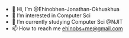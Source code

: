 - 👋 Hi, I’m @Ehinobhen-Jonathan-Okhuakhua
- 👀 I’m interested in Computer Sci
- 🌱 I’m currently studying Computer Sci @NJIT
- 📫 How to reach me ehinobs+me@gmail.com

<!---
Ehinobhen-Jonathan-Okhuakhua/Ehinobhen-Jonathan-Okhuakhua is a ✨ special ✨ repository because its `README.md` (this file) appears on your GitHub profile.
You can click the Preview link to take a look at your changes.
--->
